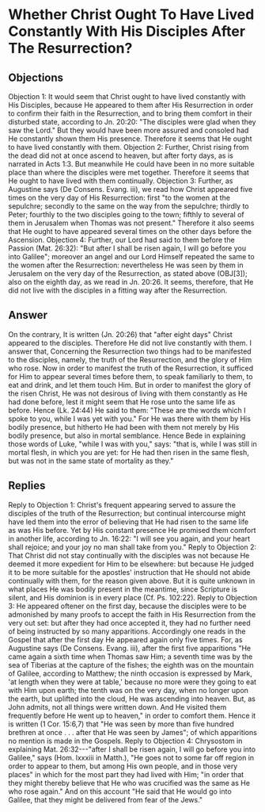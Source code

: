 # Whether Christ Ought To Have Lived Constantly With His Disciples After The Resurrection?
## Objections
Objection 1: It would seem that Christ ought to have lived constantly with His Disciples, because He appeared to them after His Resurrection in order to confirm their faith in the Resurrection, and to bring them comfort in their disturbed state, according to Jn. 20:20: "The disciples were glad when they saw the Lord." But they would have been more assured and consoled had He constantly shown them His presence. Therefore it seems that He ought to have lived constantly with them.
Objection 2: Further, Christ rising from the dead did not at once ascend to heaven, but after forty days, as is narrated in Acts 1:3. But meanwhile He could have been in no more suitable place than where the disciples were met together. Therefore it seems that He ought to have lived with them continually.
Objection 3: Further, as Augustine says (De Consens. Evang. iii), we read how Christ appeared five times on the very day of His Resurrection: first "to the women at the sepulchre; secondly to the same on the way from the sepulchre; thirdly to Peter; fourthly to the two disciples going to the town; fifthly to several of them in Jerusalem when Thomas was not present." Therefore it also seems that He ought to have appeared several times on the other days before the Ascension.
Objection 4: Further, our Lord had said to them before the Passion (Mat. 26:32): "But after I shall be risen again, I will go before you into Galilee"; moreover an angel and our Lord Himself repeated the same to the women after the Resurrection: nevertheless He was seen by them in Jerusalem on the very day of the Resurrection, as stated above (OBJ[3]); also on the eighth day, as we read in Jn. 20:26. It seems, therefore, that He did not live with the disciples in a fitting way after the Resurrection.
## Answer
On the contrary, It is written (Jn. 20:26) that "after eight days" Christ appeared to the disciples. Therefore He did not live constantly with them.
I answer that, Concerning the Resurrection two things had to be manifested to the disciples, namely, the truth of the Resurrection, and the glory of Him who rose. Now in order to manifest the truth of the Resurrection, it sufficed for Him to appear several times before them, to speak familiarly to them, to eat and drink, and let them touch Him. But in order to manifest the glory of the risen Christ, He was not desirous of living with them constantly as He had done before, lest it might seem that He rose unto the same life as before. Hence (Lk. 24:44) He said to them: "These are the words which I spoke to you, while I was yet with you." For He was there with them by His bodily presence, but hitherto He had been with them not merely by His bodily presence, but also in mortal semblance. Hence Bede in explaining those words of Luke, "while I was with you," says: "that is, while I was still in mortal flesh, in which you are yet: for He had then risen in the same flesh, but was not in the same state of mortality as they."
## Replies
Reply to Objection 1: Christ's frequent appearing served to assure the disciples of the truth of the Resurrection; but continual intercourse might have led them into the error of believing that He had risen to the same life as was His before. Yet by His constant presence He promised them comfort in another life, according to Jn. 16:22: "I will see you again, and your heart shall rejoice; and your joy no man shall take from you."
Reply to Objection 2: That Christ did not stay continually with the disciples was not because He deemed it more expedient for Him to be elsewhere: but because He judged it to be more suitable for the apostles' instruction that He should not abide continually with them, for the reason given above. But it is quite unknown in what places He was bodily present in the meantime, since Scripture is silent, and His dominion is in every place (Cf. Ps. 102:22).
Reply to Objection 3: He appeared oftener on the first day, because the disciples were to be admonished by many proofs to accept the faith in His Resurrection from the very out set: but after they had once accepted it, they had no further need of being instructed by so many apparitions. Accordingly one reads in the Gospel that after the first day He appeared again only five times. For, as Augustine says (De Consens. Evang. iii), after the first five apparitions "He came again a sixth time when Thomas saw Him; a seventh time was by the sea of Tiberias at the capture of the fishes; the eighth was on the mountain of Galilee, according to Matthew; the ninth occasion is expressed by Mark, 'at length when they were at table,' because no more were they going to eat with Him upon earth; the tenth was on the very day, when no longer upon the earth, but uplifted into the cloud, He was ascending into heaven. But, as John admits, not all things were written down. And He visited them frequently before He went up to heaven," in order to comfort them. Hence it is written (1 Cor. 15:6,7) that "He was seen by more than five hundred brethren at once . . . after that He was seen by James"; of which apparitions no mention is made in the Gospels.
Reply to Objection 4: Chrysostom in explaining Mat. 26:32---"after I shall be risen again, I will go before you into Galilee," says (Hom. lxxxiii in Matth.), "He goes not to some far off region in order to appear to them, but among His own people, and in those very places" in which for the most part they had lived with Him; "in order that they might thereby believe that He who was crucified was the same as He who rose again." And on this account "He said that He would go into Galilee, that they might be delivered from fear of the Jews."